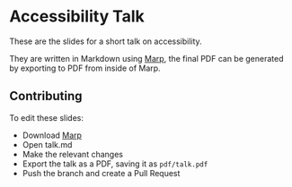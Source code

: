 # Accessibility Talk

These are the slides for a short talk on accessibility.

They are written in Markdown using [Marp](https://yhatt.github.io/marp/), the final PDF
can be generated by exporting to PDF from inside of Marp.

## Contributing

To edit these slides:

* Download [Marp](https://yhatt.github.io/marp/)
* Open talk.md 
* Make the relevant changes
* Export the talk as a PDF, saving it as `pdf/talk.pdf`
* Push the branch and create a Pull Request
